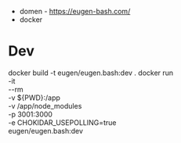 - domen - https://eugen-bash.com/
- docker

# Dev

docker build -t eugen/eugen.bash:dev .
docker run \
 -it \
 --rm \
 -v \${PWD}:/app \
 -v /app/node_modules \
 -p 3001:3000 \
 -e CHOKIDAR_USEPOLLING=true \
 eugen/eugen.bash:dev
